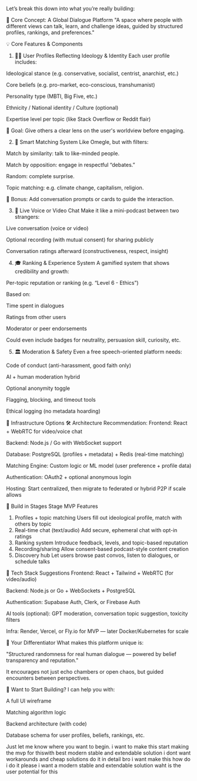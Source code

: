 Let’s break this down into what you’re really building:

🧠 Core Concept: A Global Dialogue Platform
"A space where people with different views can talk, learn, and challenge ideas, guided by structured profiles, rankings, and preferences."

💡 Core Features & Components
1. 🧑‍💼 User Profiles Reflecting Ideology & Identity
Each user profile includes:

Ideological stance (e.g. conservative, socialist, centrist, anarchist, etc.)

Core beliefs (e.g. pro-market, eco-conscious, transhumanist)

Personality type (MBTI, Big Five, etc.)

Ethnicity / National identity / Culture (optional)

Expertise level per topic (like Stack Overflow or Reddit flair)

🔹 Goal: Give others a clear lens on the user's worldview before engaging.

2. 🧭 Smart Matching System
Like Omegle, but with filters:

Match by similarity: talk to like-minded people.

Match by opposition: engage in respectful “debates.”

Random: complete surprise.

Topic matching: e.g. climate change, capitalism, religion.

🔹 Bonus: Add conversation prompts or cards to guide the interaction.

3. 🎤 Live Voice or Video Chat
Make it like a mini-podcast between two strangers:

Live conversation (voice or video)

Optional recording (with mutual consent) for sharing publicly

Conversation ratings afterward (constructiveness, respect, insight)

4. 🎓 Ranking & Experience System
A gamified system that shows credibility and growth:

Per-topic reputation or ranking (e.g. “Level 6 - Ethics”)

Based on:

Time spent in dialogues

Ratings from other users

Moderator or peer endorsements

Could even include badges for neutrality, persuasion skill, curiosity, etc.

5. 🏛️ Moderation & Safety
Even a free speech-oriented platform needs:

Code of conduct (anti-harassment, good faith only)

AI + human moderation hybrid

Optional anonymity toggle

Flagging, blocking, and timeout tools

Ethical logging (no metadata hoarding)

🔧 Infrastructure Options
🛠️ Architecture Recommendation:
Frontend: React + WebRTC for video/voice chat

Backend: Node.js / Go with WebSocket support

Database: PostgreSQL (profiles + metadata) + Redis (real-time matching)

Matching Engine: Custom logic or ML model (user preference + profile data)

Authentication: OAuth2 + optional anonymous login

Hosting: Start centralized, then migrate to federated or hybrid P2P if scale allows

🧱 Build in Stages
Stage	MVP Features
1. Profiles + topic matching	Users fill out ideological profile, match with others by topic
2. Real-time chat (text/audio)	Add secure, ephemeral chat with opt-in ratings
3. Ranking system	Introduce feedback, levels, and topic-based reputation
4. Recording/sharing	Allow consent-based podcast-style content creation
5. Discovery hub	Let users browse past convos, listen to dialogues, or schedule talks

🧩 Tech Stack Suggestions
Frontend: React + Tailwind + WebRTC (for video/audio)

Backend: Node.js or Go + WebSockets + PostgreSQL

Authentication: Supabase Auth, Clerk, or Firebase Auth

AI tools (optional): GPT moderation, conversation topic suggestion, toxicity filters

Infra: Render, Vercel, or Fly.io for MVP — later Docker/Kubernetes for scale

🎯 Your Differentiator
What makes this platform unique is:

"Structured randomness for real human dialogue — powered by belief transparency and reputation."

It encourages not just echo chambers or open chaos, but guided encounters between perspectives.

🚀 Want to Start Building?
I can help you with:

A full UI wireframe

Matching algorithm logic

Backend architecture (with code)

Database schema for user profiles, beliefs, rankings, etc.

Just let me know where you want to begin. i want to make this start making the mvp for thiswith best modern stable and extendable solution i dont want workarounds and cheap solutions do it in detail bro i want make this how do i do it please i want a modern stable and extendable solution  waht is the user potential for this